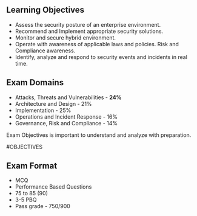 ## Learning Objectives

- Assess the security posture of an enterprise environment.
- Recommend and Implement appropriate security solutions.
- Monitor and secure hybrid environment.
- Operate with awareness of applicable laws and policies. Risk and Compliance awareness.
- Identify, analyze and respond to security events and incidents in real time.

## Exam Domains

- Attacks, Threats and Vulnerabilities - **24%**
- Architecture and Design - 21%
- Implementation - 25%
- Operations and Incident Response - 16%
- Governance, Risk and Compliance - 14%

Exam Objectives is important to understand and analyze with preparation.

#OBJECTIVES

## Exam Format

- MCQ
- Performance Based Questions
- 75 to 85 (90)
- 3-5 PBQ
- Pass grade - 750/900

